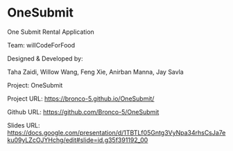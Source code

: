 # OneSubmit
One Submit Rental Application

Team: willCodeForFood

Designed & Developed by:

Taha Zaidi,
Willow Wang,
Feng Xie,
Anirban Manna,
Jay Savla

Project: OneSubmit

Project URL: https://bronco-5.github.io/OneSubmit/

Github URL: https://github.com/Bronco-5/OneSubmit

Slides URL: https://docs.google.com/presentation/d/1TBTLf05Gntg3VyNpa34rhsCsJa7eku09yLZcOJYHchg/edit#slide=id.g35f391192_00
